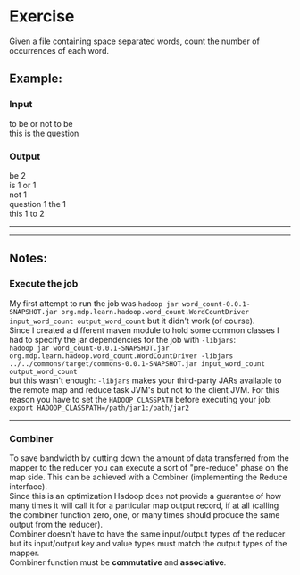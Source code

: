 # Exercise #

Given a file containing space separated words, count the number of occurrences of each word.

## Example: ##
### Input ###
to be or not to be  
this is the question 
  
### Output ###
be 2   
is 1 
or 1  
not 1  
question 1 
the 1  
this 1 
to 2   
  
- - - - 
- - - - 

## Notes: ##
### Execute the job ###
My first attempt to run the job was `hadoop jar word_count-0.0.1-SNAPSHOT.jar org.mdp.learn.hadoop.word_count.WordCountDriver input_word_count output_word_count` but it didn't work (of course).  
Since I created a different maven module to hold some common classes I had to specify the jar dependencies for the job with `-libjars`:  
`hadoop jar word_count-0.0.1-SNAPSHOT.jar org.mdp.learn.hadoop.word_count.WordCountDriver -libjars ../../commons/target/commons-0.0.1-SNAPSHOT.jar input_word_count output_word_count`  
but this wasn't enough: `-libjars` makes your third-party JARs available to the remote map and reduce task JVM's but not to the client JVM. For this reason you have to set the `HADOOP_CLASSPATH` before executing your job:  
`export HADOOP_CLASSPATH=/path/jar1:/path/jar2`
- - - - 

### Combiner ###
To save bandwidth by cutting down the amount of data transferred from the mapper to the reducer you can execute a sort of "pre-reduce" phase on the map side. This can be achieved with a Combiner (implementing the Reduce interface).  
Since this is an optimization Hadoop does not provide a guarantee of how many times it will call it for a particular map output record, if at all (calling the combiner function zero, one, or many times should produce the same output from the reducer).  
Combiner doesn't have to have the same input/output types of the reducer but its input/output key and value types must match the output types of the mapper.  
Combiner function must be **commutative** and **associative**.




